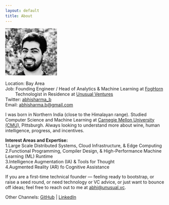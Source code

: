 ```yaml
---
layout: default
title: About
---
```


![](/assets/abhi_150.png)

Location: Bay Area  
Job: Founding Engineer / Head of Analytics & Machine Learning at [FogHorn](https://www.foghorn.io/)  
&nbsp;&nbsp;&nbsp;&nbsp;&nbsp;&nbsp;&nbsp; Technologist in Residence at [Unusual Ventures](https://unusual.vc/abhi-sharma)  
Twitter: [abhisharma_b](https://twitter.com/abhisharma_b)  
Email: [abhisharma.b@gmail.com](mailto:abhisharma.b@gmail.com)

I was born in Northern India (close to the Himalayan range). Studied Computer Science and Machine Learning at [Carnegie Mellon University (CMU)](https://www.cmu.edu/), Pittsburgh. Always looking to understand more about wine, human intelligence, progress, and incentives.

**Interest Areas and Expertise:**  
1.Large Scale Distributed Systems, Cloud Infrastructure, & Edge Computing    
2.Functional Programming, Compiler Design, & High-Performance Machine Learning (ML) Runtime   
3.Intelligence Augmentation (IA) & Tools for Thought  
4.Augmented Reality (AR) fo Cognitive Assistance  

If you are a first-time technical founder — feeling ready to bootstrap, or raise a seed round, or need technology or VC advice, or just want to bounce off ideas; feel free to reach out to me at [abhi@unusual.vc](mailto:abhi@unusual.vc).

Other Channels:
[GitHub](https://github.com/abhisharmab) | [LinkedIn](https://www.linkedin.com/in/abhishekbaburamsharma/)



